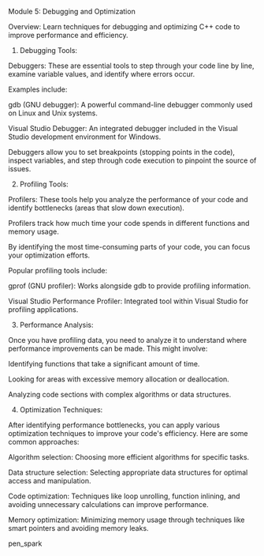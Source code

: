 Module 5: Debugging and Optimization

Overview: Learn techniques for debugging and optimizing C++ code to improve performance and efficiency.

1. Debugging Tools:

Debuggers: These are essential tools to step through your code line by line, examine variable values, and identify where errors occur.

Examples include:

gdb (GNU debugger): A powerful command-line debugger commonly used on Linux and Unix systems.

Visual Studio Debugger: An integrated debugger included in the Visual Studio development environment for Windows.

Debuggers allow you to set breakpoints (stopping points in the code), inspect variables, and step through code execution to pinpoint the source of issues.

2. Profiling Tools:

Profilers: These tools help you analyze the performance of your code and identify bottlenecks (areas that slow down execution).

Profilers track how much time your code spends in different functions and memory usage.

By identifying the most time-consuming parts of your code, you can focus your optimization efforts.

Popular profiling tools include:

gprof (GNU profiler): Works alongside gdb to provide profiling information.

Visual Studio Performance Profiler: Integrated tool within Visual Studio for profiling applications.

3. Performance Analysis:

Once you have profiling data, you need to analyze it to understand where performance improvements can be made. This might involve:

Identifying functions that take a significant amount of time.

Looking for areas with excessive memory allocation or deallocation.

Analyzing code sections with complex algorithms or data structures.

4. Optimization Techniques:

After identifying performance bottlenecks, you can apply various optimization techniques to improve your code's efficiency. Here are some common approaches:

Algorithm selection: Choosing more efficient algorithms for specific tasks.

Data structure selection: Selecting appropriate data structures for optimal access and manipulation.

Code optimization: Techniques like loop unrolling, function inlining, and avoiding unnecessary calculations can improve performance.

Memory optimization: Minimizing memory usage through techniques like smart pointers and avoiding memory leaks.

pen_spark